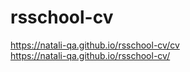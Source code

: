 # rsschool-cv
https://natali-qa.github.io/rsschool-cv/cv  
https://natali-qa.github.io/rsschool-cv/
